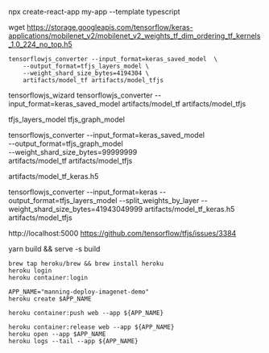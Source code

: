 

npx create-react-app my-app --template typescript



wget https://storage.googleapis.com/tensorflow/keras-applications/mobilenet_v2/mobilenet_v2_weights_tf_dim_ordering_tf_kernels_1.0_224_no_top.h5


```
tensorflowjs_converter --input_format=keras_saved_model  \
    --output_format=tfjs_layers_model \
    --weight_shard_size_bytes=4194304 \
    artifacts/model_tf artifacts/model_tfjs
```

tensorflowjs_wizard
tensorflowjs_converter --input_format=keras_saved_model artifacts/model_tf artifacts/model_tfjs


 tfjs_layers_model
tfjs_graph_model

tensorflowjs_converter --input_format=keras_saved_model  \
    --output_format=tfjs_graph_model \
    --weight_shard_size_bytes=99999999 \
    artifacts/model_tf artifacts/model_tfjs

artifacts/model_tf_keras.h5


tensorflowjs_converter --input_format=keras --output_format=tfjs_layers_model --split_weights_by_layer --weight_shard_size_bytes=41943049999 artifacts/model_tf_keras.h5 artifacts/model_tfjs



http://localhost:5000
https://github.com/tensorflow/tfjs/issues/3384

 yarn build && serve -s build



```
brew tap heroku/brew && brew install heroku
heroku login
heroku container:login

APP_NAME="manning-deploy-imagenet-demo"
heroku create $APP_NAME

heroku container:push web --app ${APP_NAME}

heroku container:release web --app ${APP_NAME}
heroku open --app $APP_NAME
heroku logs --tail --app ${APP_NAME}
```
